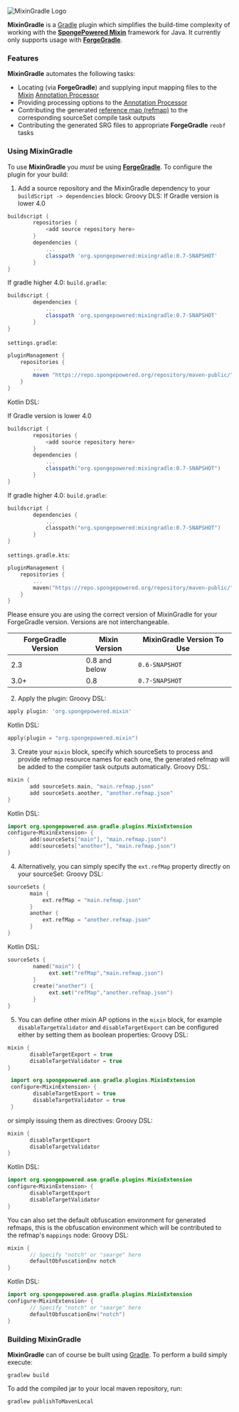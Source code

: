 ![MixinGradle Logo](docs/logo.png?raw=true)

**MixinGradle** is a [Gradle](http://gradle.org/) plugin which simplifies the build-time complexity of working with the **[SpongePowered Mixin](https://github.com/SpongePowered/Mixin)** framework for Java. It currently only supports usage with **[ForgeGradle](https://github.com/MinecraftForge/ForgeGradle)**.

### Features

**MixinGradle** automates the following tasks:

* Locating (via **ForgeGradle**) and supplying input mapping files to the [Mixin](https://github.com/SpongePowered/Mixin) [Annotation Processor](https://github.com/SpongePowered/Mixin/wiki/Using-the-Mixin-Annotation-Processor)
* Providing processing options to the [Annotation Processor](https://github.com/SpongePowered/Mixin/wiki/Using-the-Mixin-Annotation-Processor)
* Contributing the generated [reference map (refmap)](https://github.com/SpongePowered/Mixin/wiki/Introduction-to-Mixins---Obfuscation-and-Mixins#511-the-mixin-reference-map-refmap) to the corresponding sourceSet compile task outputs
* Contributing the generated SRG files to appropriate **ForgeGradle** `reobf` tasks

### Using MixinGradle

To use **MixinGradle** you *must* be using **[ForgeGradle](https://github.com/MinecraftForge/ForgeGradle)**. To configure the plugin for your build:

1. Add a source repository and the MixinGradle dependency to your `buildScript -> dependencies` block:
Groovy DLS:
If Gradle version is lower 4.0
```groovy
buildscript {
        repositories {
            <add source repository here>
        }
        dependencies {
            ...
            classpath 'org.spongepowered:mixingradle:0.7-SNAPSHOT'
        }
}
 ```

If gradle higher 4.0: 
`build.gradle`:
```groovy
buildscript {
        dependencies {
            ...
            classpath 'org.spongepowered:mixingradle:0.7-SNAPSHOT'
        }
}
```
`settings.gradle`:
```groovy
pluginManagement {
    repositories {
        ...
        maven "https://repo.spongepowered.org/repository/maven-public/" 
    }
}
```

Kotlin DSL: 

If Gradle version is lower 4.0
```groovy
buildscript {
        repositories {
            <add source repository here>
        }
        dependencies {
            ...
            classpath("org.spongepowered:mixingradle:0.7-SNAPSHOT")
        }
}
 ```

If gradle higher 4.0: 
`build.gradle`:
```kotlin
buildscript {
        dependencies {
            ...
            classpath("org.spongepowered:mixingradle:0.7-SNAPSHOT")
        }
}
```
`settings.gradle.kts`:
```kotlin
pluginManagement {
    repositories {
        ...
        maven("https://repo.spongepowered.org/repository/maven-public/")
    }
}
```

Please ensure you are using the correct version of MixinGradle for your ForgeGradle version. Versions are not interchangeable. 

| ForgeGradle Version | Mixin Version   | MixinGradle Version To Use |
| ------------------- | --------------- | -------------------------- |
| 2.3                 | 0.8 and below   | `0.6-SNAPSHOT`             |
| 3.0+                | 0.8             | `0.7-SNAPSHOT`             |
 
2. Apply the plugin:
Groovy DSL:
 ```groovy
 apply plugin: 'org.spongepowered.mixin'
 ```
Kotlin DSL:
```kotlin
apply(plugin = "org.spongepowered.mixin")
```
 
3. Create your `mixin` block, specify which sourceSets to process and provide refmap resource names for each one, the generated refmap will be added to the compiler task outputs automatically.
 Groovy DSL:
 ```groovy
mixin {
        add sourceSets.main, "main.refmap.json"
        add sourceSets.another, "another.refmap.json"
}
 ```
Kotlin DSL:
 ```kotlin
 import org.spongepowered.asm.gradle.plugins.MixinExtension
 configure<MixinExtension> {
        add(sourceSets["main"], "main.refmap.json")
        add(sourceSets["another"], "main.refmap.json")
 }
 ```
  
4. Alternatively, you can simply specify the `ext.refMap` property directly on your sourceSet:
 Groovy DSL:
 ```groovy
sourceSets {
        main {
            ext.refMap = "main.refmap.json"
        }
        another {
            ext.refMap = "another.refmap.json"
        }
}
 ```
Kotlin DSL:
```kotlin
sourceSets {
        named("main") {
             ext.set("refMap","main.refmap.json")
        }
        create("another") {
             ext.set("refMap","another.refmap.json")
        }
}
```
 
5. You can define other mixin AP options in the `mixin` block, for example `disableTargetValidator` and `disableTargetExport` can be configured either by setting them as boolean properties:
 Groovy DSL:
 ```groovy
 mixin {
        disableTargetExport = true
        disableTargetValidator = true
 }
 ```
```kotlin
 import org.spongepowered.asm.gradle.plugins.MixinExtension
 configure<MixinExtension> {
        disableTargetExport = true
        disableTargetValidator = true
 }
 ```
 
 or simply issuing them as directives:
 Groovy DSL:
 ```groovy
 mixin {
        disableTargetExport
        disableTargetValidator
 }
 ```
 Kotlin DSL:
 ```kotlin
 import org.spongepowered.asm.gradle.plugins.MixinExtension
 configure<MixinExtension> {
        disableTargetExport
        disableTargetValidator
 }
 ```
 
 You can also set the default obfuscation environment for generated refmaps, this is the obfuscation environment which will be contributed to the refmap's `mappings` node:
 Groovy DSL: 
 ```groovy
 mixin {
        // Specify "notch" or "searge" here
        defaultObfuscationEnv notch
 }
 ```
 Kotlin DSL:
 ```kotlin
 import org.spongepowered.asm.gradle.plugins.MixinExtension
 configure<MixinExtension> {
        // Specify "notch" or "searge" here
        defaultObfuscationEnv("notch")
 }
 ```
 
### Building MixinGradle
**MixinGradle** can of course be built using [Gradle](http://gradle.org/). To perform a build simply execute:

    gradlew build

To add the compiled jar to your local maven repository, run:

    gradlew publishToMavenLocal



